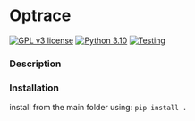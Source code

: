 # Optrace

[![GPL v3 license](https://img.shields.io/badge/License-GPLv3-blue)](https://opensource.org/licenses/GPL-3.0)
[![Python 3.10](https://img.shields.io/badge/Python-3.10-blue)](https://www.python.org/downloads/release/python-3100/)
[![Testing](https://github.com/drocheam/optrace/actions/workflows/tox_test.yml/badge.svg)](https://github.com/drocheam/optrace/actions/workflows/tox_test.yml)




### Description



### Installation

install from the main folder using:
``pip install .``


